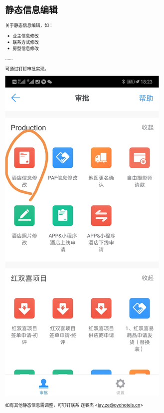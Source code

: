 # 静态信息编辑

关于静态信息编辑，如：

* 业主信息修改
* 联系方式修改
* 房型信息修改

……

可通过钉钉审批实现。

![](../.gitbook/assets/image%20%28256%29.png)

如有其他静态信息需调整，可钉钉联系 迮春杰 &lt;jay.ze@oyohotels.cn&gt;

